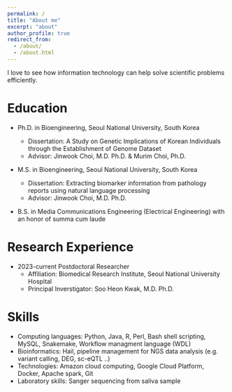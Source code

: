 ```yaml
---
permalink: /
title: "About me"
excerpt: "about"
author_profile: true
redirect_from: 
  - /about/
  - /about.html
---
```


I love to see how information technology can help solve scientific problems efficiently. 


Education
======
* Ph.D. in Bioengineering, Seoul National University, South Korea
  * Dissertation: A Study on Genetic Implications of Korean Individuals through the Establishment of Genome Dataset
  * Advisor: Jinwook Choi, M.D. Ph.D. & Murim Choi, Ph.D.

* M.S. in Bioengineering, Seoul National University, South Korea
  * Dissertation: Extracting biomarker information from pathology reports using natural language processing
  * Advisor: Jinwook Choi, M.D. Ph.D.

* B.S. in Media Communications Engineering (Electrical Engineering) with an honor of summa cum laude


Research Experience
======
* 2023-current Postdoctoral Researcher
  * Affiliation: Biomedical Research Institute, Seoul National University Hospital
  * Principal Inverstigator: Soo Heon Kwak, M.D. Ph.D.


Skills
======
* Computing languages: Python, Java, R, Perl, Bash shell scripting, MySQL, Snakemake, Workflow managment language (WDL)
* Bioinformatics: Hail, pipeline management for NGS data analysis (e.g. variant calling, DEG, sc-eQTL ..)
* Technologies: Amazon cloud computing, Google Cloud Platform, Docker, Apache spark, Git
* Laboratory skills: Sanger sequencing from saliva sample
